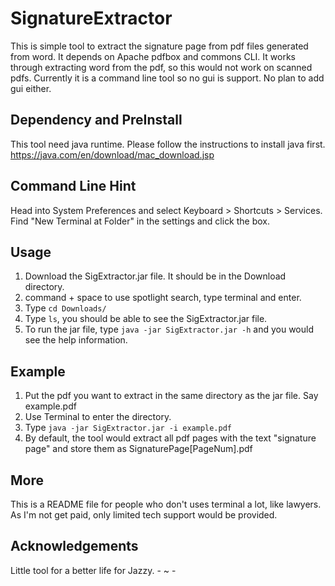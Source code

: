 # SignatureExtractor

This is simple tool to extract the signature page from pdf files generated from word. It depends on Apache pdfbox and commons CLI. It works through extracting word from the pdf, so this would not work on scanned pdfs. Currently it is a command line tool so no gui is support. No plan to add gui either.

## Dependency and PreInstall

This tool need java runtime. Please follow the instructions to install java first.
https://java.com/en/download/mac_download.jsp

## Command Line Hint
Head into System Preferences and select Keyboard > Shortcuts > Services. Find "New Terminal at Folder" in the settings and click the box. 

## Usage
1. Download the SigExtractor.jar file. It should be in the Download directory.
2. command + space to use spotlight search, type terminal and enter.
3. Type `cd Downloads/`
4. Type `ls`, you should be able to see the SigExtractor.jar file.
5. To run the jar file, type `java -jar SigExtractor.jar -h` and you would see the help information.

## Example                  
1. Put the pdf you want to extract in the same directory as the jar file. Say example.pdf
2. Use Terminal to enter the directory.
3. Type `java -jar SigExtractor.jar -i example.pdf`
4. By default, the tool would extract all pdf pages with the text "signature page" and store them as SignaturePage[PageNum].pdf

## More
This is a README file for people who don't uses terminal a lot, like lawyers. As I'm not get paid, only limited tech support would be provided.

## Acknowledgements
Little tool for a better life for Jazzy. - ~ -
